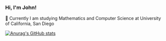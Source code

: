 ### Hi, I'm John!

🏫 Currently I am studying Mathematics and Computer Science at University of California, San Diego<br/>

[![Anurag's GitHub stats](https://github-readme-stats.vercel.app/api?username=John5675)](https://github.com/John5675/github-readme-stats)

<!--
**John5675/John5675** is a ✨ _special_ ✨ repository because its `README.md` (this file) appears on your GitHub profile.

Here are some ideas to get you started:

- 🔭 I’m currently working on ...
- 🌱 I’m currently learning ...
- 👯 I’m looking to collaborate on ...
- 🤔 I’m looking for help with ...
- 💬 Ask me about ...
- 📫 How to reach me: ...
- 😄 Pronouns: ...
- ⚡ Fun fact: ...
-->
